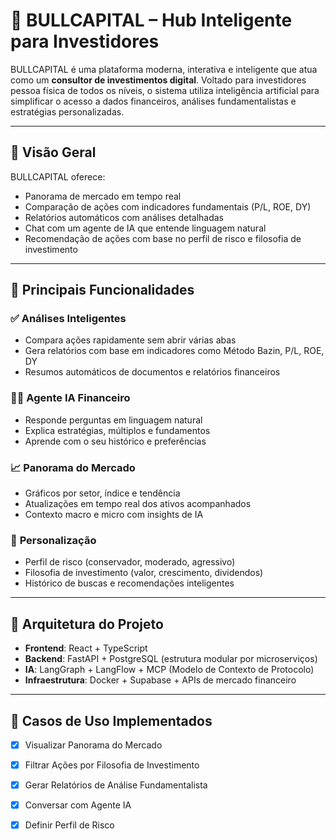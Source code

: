 # 🐂 BULLCAPITAL – Hub Inteligente para Investidores

BULLCAPITAL é uma plataforma moderna, interativa e inteligente que atua como um **consultor de investimentos digital**. Voltado para investidores pessoa física de todos os níveis, o sistema utiliza inteligência artificial para simplificar o acesso a dados financeiros, análises fundamentalistas e estratégias personalizadas.

---

## 🚀 Visão Geral

BULLCAPITAL oferece:

- Panorama de mercado em tempo real
- Comparação de ações com indicadores fundamentais (P/L, ROE, DY)
- Relatórios automáticos com análises detalhadas
- Chat com um agente de IA que entende linguagem natural
- Recomendação de ações com base no perfil de risco e filosofia de investimento

---

## 🧠 Principais Funcionalidades

### ✅ **Análises Inteligentes**
- Compara ações rapidamente sem abrir várias abas
- Gera relatórios com base em indicadores como Método Bazin, P/L, ROE, DY
- Resumos automáticos de documentos e relatórios financeiros

### 🧑‍💻 **Agente IA Financeiro**
- Responde perguntas em linguagem natural
- Explica estratégias, múltiplos e fundamentos
- Aprende com o seu histórico e preferências

### 📈 **Panorama do Mercado**
- Gráficos por setor, índice e tendência
- Atualizações em tempo real dos ativos acompanhados
- Contexto macro e micro com insights de IA

### 🎯 **Personalização**
- Perfil de risco (conservador, moderado, agressivo)
- Filosofia de investimento (valor, crescimento, dividendos)
- Histórico de buscas e recomendações inteligentes

---

## 🧱 Arquitetura do Projeto

- **Frontend**: React + TypeScript
- **Backend**: FastAPI + PostgreSQL (estrutura modular por microserviços)
- **IA**: LangGraph + LangFlow + MCP (Modelo de Contexto de Protocolo)
- **Infraestrutura**: Docker + Supabase + APIs de mercado financeiro

---

## 📌 Casos de Uso Implementados

- [x] Visualizar Panorama do Mercado
- [x] Filtrar Ações por Filosofia de Investimento
- [x] Gerar Relatórios de Análise Fundamentalista
- [x] Conversar com Agente IA
- [x] Definir Perfil de Risco

